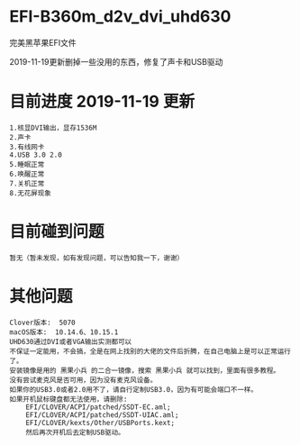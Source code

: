 # EFI-B360m_d2v_dvi_uhd630
完美黑苹果EFI文件

2019-11-19更新删掉一些没用的东西，修复了声卡和USB驱动

# 目前进度 2019-11-19 更新
    1.核显DVI输出，显存1536M
    2.声卡
    3.有线网卡
    4.USB 3.0 2.0
    5.睡眠正常
    6.唤醒正常
    7.关机正常
    8.无花屏现象


# 目前碰到问题
    暂无（暂未发现，如有发现问题，可以告知我一下，谢谢）

# 其他问题   
    Clover版本:  5070
    macOS版本:  10.14.6、10.15.1
    UHD630通过DVI或者VGA输出实测都可以
    不保证一定能用，不会搞，全是在网上找别的大佬的文件后折腾，在自己电脑上是可以正常运行了。
    安装镜像是用的 黑果小兵 的二合一镜像，搜索 黑果小兵 就可以找到，里面有很多教程。
    没有尝试麦克风是否可用，因为没有麦克风设备。
    如果你的USB3.0或者2.0用不了，请自行定制USB3.0，因为有可能会端口不一样。
    如果开机鼠标键盘都无法使用，请删除: 
        EFI/CLOVER/ACPI/patched/SSDT-EC.aml;
        EFI/CLOVER/ACPI/patched/SSDT-UIAC.aml;
        EFI/CLOVER/kexts/Other/USBPorts.kext;
        然后再次开机后去定制USB驱动。
